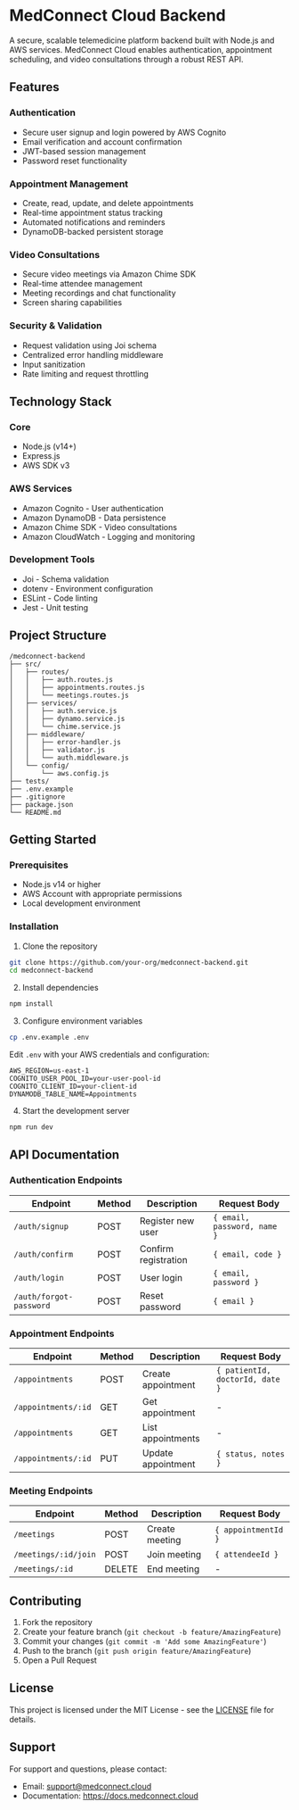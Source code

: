 # MedConnect Cloud Backend

A secure, scalable telemedicine platform backend built with Node.js and AWS services. MedConnect Cloud enables authentication, appointment scheduling, and video consultations through a robust REST API.

## Features

### Authentication
- Secure user signup and login powered by AWS Cognito
- Email verification and account confirmation
- JWT-based session management
- Password reset functionality

### Appointment Management
- Create, read, update, and delete appointments
- Real-time appointment status tracking
- Automated notifications and reminders
- DynamoDB-backed persistent storage

### Video Consultations
- Secure video meetings via Amazon Chime SDK
- Real-time attendee management
- Meeting recordings and chat functionality
- Screen sharing capabilities

### Security & Validation
- Request validation using Joi schema
- Centralized error handling middleware
- Input sanitization
- Rate limiting and request throttling

## Technology Stack

### Core
- Node.js (v14+)
- Express.js
- AWS SDK v3

### AWS Services
- Amazon Cognito - User authentication
- Amazon DynamoDB - Data persistence
- Amazon Chime SDK - Video consultations
- Amazon CloudWatch - Logging and monitoring

### Development Tools
- Joi - Schema validation
- dotenv - Environment configuration
- ESLint - Code linting
- Jest - Unit testing

## Project Structure

```
/medconnect-backend
├── src/
│   ├── routes/
│   │   ├── auth.routes.js
│   │   ├── appointments.routes.js
│   │   └── meetings.routes.js
│   ├── services/
│   │   ├── auth.service.js
│   │   ├── dynamo.service.js
│   │   └── chime.service.js
│   ├── middleware/
│   │   ├── error-handler.js
│   │   ├── validator.js
│   │   └── auth.middleware.js
│   └── config/
│       └── aws.config.js
├── tests/
├── .env.example
├── .gitignore
├── package.json
└── README.md
```

## Getting Started

### Prerequisites
- Node.js v14 or higher
- AWS Account with appropriate permissions
- Local development environment

### Installation

1. Clone the repository
```bash
git clone https://github.com/your-org/medconnect-backend.git
cd medconnect-backend
```

2. Install dependencies
```bash
npm install
```

3. Configure environment variables
```bash
cp .env.example .env
```

Edit `.env` with your AWS credentials and configuration:
```
AWS_REGION=us-east-1
COGNITO_USER_POOL_ID=your-user-pool-id
COGNITO_CLIENT_ID=your-client-id
DYNAMODB_TABLE_NAME=Appointments
```

4. Start the development server
```bash
npm run dev
```

## API Documentation

### Authentication Endpoints

| Endpoint | Method | Description | Request Body |
|----------|---------|-------------|--------------|
| `/auth/signup` | POST | Register new user | `{ email, password, name }` |
| `/auth/confirm` | POST | Confirm registration | `{ email, code }` |
| `/auth/login` | POST | User login | `{ email, password }` |
| `/auth/forgot-password` | POST | Reset password | `{ email }` |

### Appointment Endpoints

| Endpoint | Method | Description | Request Body |
|----------|---------|-------------|--------------|
| `/appointments` | POST | Create appointment | `{ patientId, doctorId, date }` |
| `/appointments/:id` | GET | Get appointment | - |
| `/appointments` | GET | List appointments | - |
| `/appointments/:id` | PUT | Update appointment | `{ status, notes }` |

### Meeting Endpoints

| Endpoint | Method | Description | Request Body |
|----------|---------|-------------|--------------|
| `/meetings` | POST | Create meeting | `{ appointmentId }` |
| `/meetings/:id/join` | POST | Join meeting | `{ attendeeId }` |
| `/meetings/:id` | DELETE | End meeting | - |

## Contributing

1. Fork the repository
2. Create your feature branch (`git checkout -b feature/AmazingFeature`)
3. Commit your changes (`git commit -m 'Add some AmazingFeature'`)
4. Push to the branch (`git push origin feature/AmazingFeature`)
5. Open a Pull Request

## License

This project is licensed under the MIT License - see the [LICENSE](LICENSE) file for details.

## Support

For support and questions, please contact:
- Email: support@medconnect.cloud
- Documentation: https://docs.medconnect.cloud
